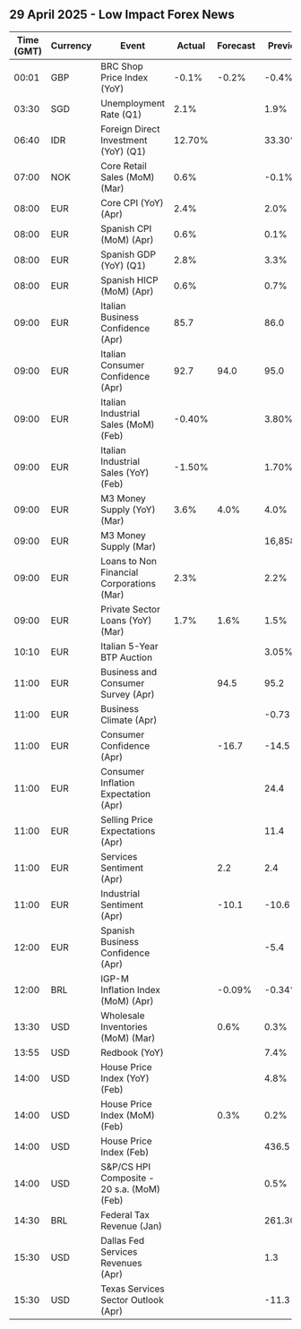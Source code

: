 ## 29 April 2025 - Low Impact Forex News

| Time (GMT) | Currency | Event | Actual | Forecast | Previous |
|------|----------|-------|--------|----------|----------|
| 00:01 | GBP | BRC Shop Price Index (YoY) | -0.1% | -0.2% | -0.4% |
| 03:30 | SGD | Unemployment Rate (Q1) | 2.1% |  | 1.9% |
| 06:40 | IDR | Foreign Direct Investment (YoY) (Q1) | 12.70% |  | 33.30% |
| 07:00 | NOK | Core Retail Sales (MoM) (Mar) | 0.6% |  | -0.1% |
| 08:00 | EUR | Core CPI (YoY) (Apr) | 2.4% |  | 2.0% |
| 08:00 | EUR | Spanish CPI (MoM) (Apr) | 0.6% |  | 0.1% |
| 08:00 | EUR | Spanish GDP (YoY) (Q1) | 2.8% |  | 3.3% |
| 08:00 | EUR | Spanish HICP (MoM) (Apr) | 0.6% |  | 0.7% |
| 09:00 | EUR | Italian Business Confidence (Apr) | 85.7 |  | 86.0 |
| 09:00 | EUR | Italian Consumer Confidence (Apr) | 92.7 | 94.0 | 95.0 |
| 09:00 | EUR | Italian Industrial Sales (MoM) (Feb) | -0.40% |  | 3.80% |
| 09:00 | EUR | Italian Industrial Sales (YoY) (Feb) | -1.50% |  | 1.70% |
| 09:00 | EUR | M3 Money Supply (YoY) (Mar) | 3.6% | 4.0% | 4.0% |
| 09:00 | EUR | M3 Money Supply (Mar) |  |  | 16,858.7B |
| 09:00 | EUR | Loans to Non Financial Corporations (Mar) | 2.3% |  | 2.2% |
| 09:00 | EUR | Private Sector Loans (YoY) (Mar) | 1.7% | 1.6% | 1.5% |
| 10:10 | EUR | Italian 5-Year BTP Auction |  |  | 3.05% |
| 11:00 | EUR | Business and Consumer Survey (Apr) |  | 94.5 | 95.2 |
| 11:00 | EUR | Business Climate (Apr) |  |  | -0.73 |
| 11:00 | EUR | Consumer Confidence (Apr) |  | -16.7 | -14.5 |
| 11:00 | EUR | Consumer Inflation Expectation (Apr) |  |  | 24.4 |
| 11:00 | EUR | Selling Price Expectations (Apr) |  |  | 11.4 |
| 11:00 | EUR | Services Sentiment (Apr) |  | 2.2 | 2.4 |
| 11:00 | EUR | Industrial Sentiment (Apr) |  | -10.1 | -10.6 |
| 12:00 | EUR | Spanish Business Confidence (Apr) |  |  | -5.4 |
| 12:00 | BRL | IGP-M Inflation Index (MoM) (Apr) |  | -0.09% | -0.34% |
| 13:30 | USD | Wholesale Inventories (MoM) (Mar) |  | 0.6% | 0.3% |
| 13:55 | USD | Redbook (YoY) |  |  | 7.4% |
| 14:00 | USD | House Price Index (YoY) (Feb) |  |  | 4.8% |
| 14:00 | USD | House Price Index (MoM) (Feb) |  | 0.3% | 0.2% |
| 14:00 | USD | House Price Index (Feb) |  |  | 436.5 |
| 14:00 | USD | S&P/CS HPI Composite - 20 s.a. (MoM) (Feb) |  |  | 0.5% |
| 14:30 | BRL | Federal Tax Revenue (Jan) |  |  | 261.30B |
| 15:30 | USD | Dallas Fed Services Revenues (Apr) |  |  | 1.3 |
| 15:30 | USD | Texas Services Sector Outlook (Apr) |  |  | -11.3 |
